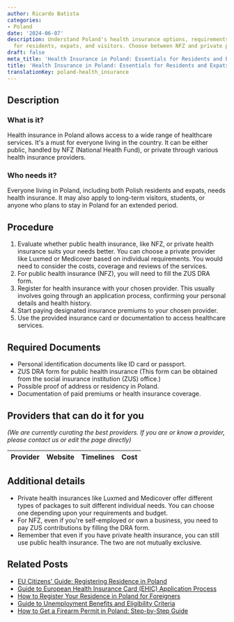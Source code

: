 ```yaml
---
author: Ricardo Batista
categories:
- Poland
date: '2024-06-07'
description: Understand Poland's health insurance options, requirements, and procedures
  for residents, expats, and visitors. Choose between NFZ and private providers.
draft: false
meta_title: 'Health Insurance in Poland: Essentials for Residents and Expats'
title: 'Health Insurance in Poland: Essentials for Residents and Expats'
translationKey: poland-health_insurance
---
```





## Description
### What is it?
Health insurance in Poland allows access to a wide range of healthcare services. It's a must for everyone living in the country. It can be either public, handled by NFZ (National Health Fund), or private through various health insurance providers.

### Who needs it?
Everyone living in Poland, including both Polish residents and expats, needs health insurance. It may also apply to long-term visitors, students, or anyone who plans to stay in Poland for an extended period.

## Procedure
1. Evaluate whether public health insurance, like NFZ, or private health insurance suits your needs better. You can choose a private provider like Luxmed or Medicover based on individual requirements. You would need to consider the costs, coverage and reviews of the services.
2. For public health insurance (NFZ), you will need to fill the ZUS DRA form.
3. Register for health insurance with your chosen provider. This usually involves going through an application process, confirming your personal details and health history.
4. Start paying designated insurance premiums to your chosen provider.
5. Use the provided insurance card or documentation to access healthcare services.

## Required Documents
- Personal identification documents like ID card or passport.
- ZUS DRA form for public health insurance (This form can be obtained from the social insurance institution (ZUS) office.)
- Possible proof of address or residency in Poland.
- Documentation of paid premiums or health insurance coverage.

## Providers that can do it for you

_(We are currently curating the best providers. If you are or know a provider, please contact us or edit the page directly)_

| Provider        |     Website     |     Timelines    |       Cost      |
| :-------------: | :-------------: |  :-------------: | :-------------: |

## Additional details
- Private health insurances like Luxmed and Medicover offer different types of packages to suit different individual needs. You can choose one depending upon your requirements and budget.
- For NFZ, even if you're self-employed or own a business, you need to pay ZUS contributions by filling the DRA form.
- Remember that even if you have private health insurance, you can still use public health insurance. The two are not mutually exclusive.
## Related Posts

- [EU Citizens' Guide: Registering Residence in Poland](https://tramitit.com/guides/poland/registration_of_residence_for_eu_citizens/)
- [Guide to European Health Insurance Card (EHIC) Application Process](https://tramitit.com/guides/poland/application_for_european_health_insurance_card_(ehic)/)
- [How to Register Your Residence in Poland for Foreigners](https://tramitit.com/guides/poland/registering_the_residence_of_a_foreigner/)
- [Guide to Unemployment Benefits and Eligibility Criteria](https://tramitit.com/guides/poland/unemployment_benefit/)
- [How to Get a Firearm Permit in Poland: Step-by-Step Guide](https://tramitit.com/guides/poland/gun_permit/)